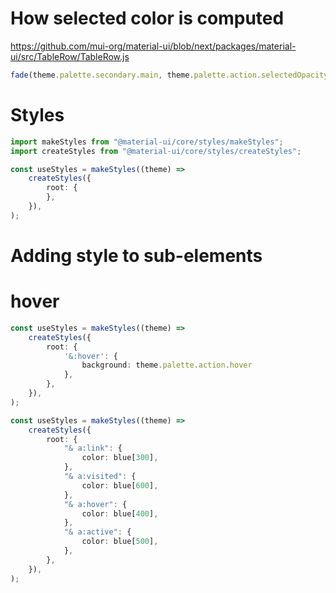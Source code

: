 # How selected color is computed

https://github.com/mui-org/material-ui/blob/next/packages/material-ui/src/TableRow/TableRow.js

```typescript jsx
fade(theme.palette.secondary.main, theme.palette.action.selectedOpacity)
```

# Styles 

```typescript jsx
import makeStyles from "@material-ui/core/styles/makeStyles";
import createStyles from "@material-ui/core/styles/createStyles";

const useStyles = makeStyles((theme) =>
    createStyles({
        root: {
        },
    }),
);
```

# Adding style to sub-elements

# hover
```typescript jsx
const useStyles = makeStyles((theme) =>
    createStyles({
        root: {
            '&:hover': {
                background: theme.palette.action.hover
            },
        },
    }),
);
```


```typescript jsx
const useStyles = makeStyles((theme) =>
    createStyles({
        root: {
            "& a:link": {
                color: blue[300],
            },
            "& a:visited": {
                color: blue[600],
            },
            "& a:hover": {
                color: blue[400],
            },
            "& a:active": {
                color: blue[500],
            },
        },
    }),
);

```

